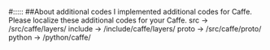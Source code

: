 #:::::
##About additional codes
I implemented additional codes for Caffe. 
Please localize these additional codes for your Caffe. 
src -> <caffe-route>/src/caffe/layers/ 
include -> <caffe-route>/include/caffe/layers/ 
proto -> <caffe-route>/src/caffe/proto/ 
python -> <caffe-route>/python/caffe/ 
